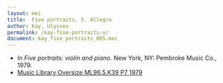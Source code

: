 ```yaml
---
layout: mei
title:  Five portraits, 5. Allegro
author: Kay, Ulysses
permalink: /kay-five-portraits-v/
document: kay_five_portraits_005.mei
---
```


- In *Five portraits: violin and piano.* New York, NY: Pembroke Music Co., 1979.
- <a href="https://tufts-primo.hosted.exlibrisgroup.com/permalink/f/bnf7qa/01TUN_ALMA21100935600003851" target="_blank">Music Library Oversize ML96.5.K39 P7 1979</a>
